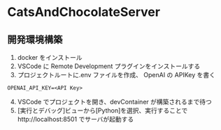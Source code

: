 # CatsAndChocolateServer

## 開発環境構築

1. docker をインストール
2. VSCode に Remote Development プラグインをインストールする
3. プロジェクトルートに.env ファイルを作成、 OpenAI の APIKey を書く

```env
OPENAI_API_KEY=<API Key>
```

4. VSCode でプロジェクトを開き、devContainer が構築されるまで待つ
5. [実行とデバッグ]ビューから[Python]を選択、実行することで http://localhost:8501 でサーバが起動する
